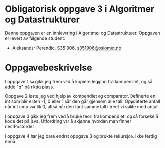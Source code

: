 # Obligatorisk oppgave 3 i Algoritmer og Datastrukturer

Denne oppgaven er en innlevering i Algoritmer og Datastrukturer. 
Oppgaven er levert av følgende student:
* Aleksandar Perendic, S351906, s351906@oslomet.no


# Oppgavebeskrivelse

I oppgave 1 så gikk jeg frem ved å kopiere leggInn fra kompendiet, og så adde "q" på riktig plass.

Oppgave 2 løste jeg ved hjelp av kompendiet og comparator. Definerte en int som blir enten -1, 0 eller 1 når den går gjennom alle tall. Oppdaterte antall når int cmp var lik 0, altså når den fant samme tall i treet vi søkte med antall. 

I oppgave 3 gikk jeg frem ved å bruke teori fra kompendiet, og så forsøke å kode det på java. Utfordring var å skjønne hvordan man finner nestPostorden. 

I oppgave 4 har jeg bare endret oppgave 3 og brukte rekursjon. Ikke ferdig ennå.
